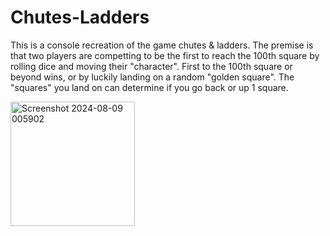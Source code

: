 # Chutes-Ladders

This is a console recreation of the game chutes &amp; ladders. The premise is that two players are competting to be the first to reach the 100th square by rolling dice and moving their "character". First to the 100th square or beyond wins, or by luckily landing on a random "golden square". The "squares" you land on can determine if you go back or up 1 square.

<img width="199" alt="Screenshot 2024-08-09 005902" src="https://github.com/user-attachments/assets/dd48de2c-d583-4eda-b2fb-e317b0ae5532">
